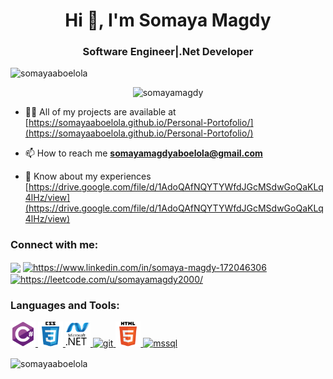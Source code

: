 <h1 align="center">Hi 👋, I'm Somaya Magdy</h1>
<h3 align="center">Software Engineer|.Net Developer</h3>


<p align="left"> <img src="https://komarev.com/ghpvc/?username=somayaaboelola&label=Profile%20views&color=0e75b6&style=flat" alt="somayaaboelola" /> </p>

<div align=center>
        <img src="https://github.com/user-attachments/assets/e9df2725-178b-48be-be8c-2a9dda1e25fd" alt="somayamagdy" height="200">
    </div>

- 👨‍💻 All of my projects are available at [https://somayaaboelola.github.io/Personal-Portofolio/](https://somayaaboelola.github.io/Personal-Portofolio/)

- 📫 How to reach me **somayamagdyaboelola@gmail.com**

- 📄 Know about my experiences [https://drive.google.com/file/d/1AdoQAfNQYTYWfdJGcMSdwGoQaKLq4lHz/view](https://drive.google.com/file/d/1AdoQAfNQYTYWfdJGcMSdwGoQaKLq4lHz/view)

<h3 align="left">Connect with me:</h3>
<p align="left">
    <a href="mailto:somayamagdyaboelola@gmail.com" title="Gmail"><img align="center" src="https://img.shields.io/badge/gmail-%23F05033.svg?style=for-the-badge&logo=gmail&logoColor=white"/></a>          
<a href="https://linkedin.com/in/https://www.linkedin.com/in/somaya-magdy-172046306" target="blank"><img align="center" src="https://raw.githubusercontent.com/rahuldkjain/github-profile-readme-generator/master/src/images/icons/Social/linked-in-alt.svg" alt="https://www.linkedin.com/in/somaya-magdy-172046306" height="30" width="40" /></a>
<a href="https://www.leetcode.com/https://leetcode.com/u/somayamagdy2000/" target="blank"><img align="center" src="https://raw.githubusercontent.com/rahuldkjain/github-profile-readme-generator/master/src/images/icons/Social/leet-code.svg" alt="https://leetcode.com/u/somayamagdy2000/" height="30" width="40" /></a>
</p>


<h3 align="left">Languages and Tools:</h3>
<p align="left"> <a href="https://www.w3schools.com/cs/" target="_blank" rel="noreferrer"> <img src="https://raw.githubusercontent.com/devicons/devicon/master/icons/csharp/csharp-original.svg" alt="csharp" width="40" height="40"/> </a> <a href="https://www.w3schools.com/css/" target="_blank" rel="noreferrer"> <img src="https://raw.githubusercontent.com/devicons/devicon/master/icons/css3/css3-original-wordmark.svg" alt="css3" width="40" height="40"/> </a> <a href="https://dotnet.microsoft.com/" target="_blank" rel="noreferrer"> <img src="https://raw.githubusercontent.com/devicons/devicon/master/icons/dot-net/dot-net-original-wordmark.svg" alt="dotnet" width="40" height="40"/> </a> <a href="https://git-scm.com/" target="_blank" rel="noreferrer"> <img src="https://www.vectorlogo.zone/logos/git-scm/git-scm-icon.svg" alt="git" width="40" height="40"/> </a> <a href="https://www.w3.org/html/" target="_blank" rel="noreferrer"> <img src="https://raw.githubusercontent.com/devicons/devicon/master/icons/html5/html5-original-wordmark.svg" alt="html5" width="40" height="40"/> </a> <a href="https://www.microsoft.com/en-us/sql-server" target="_blank" rel="noreferrer"> <img src="https://www.svgrepo.com/show/303229/microsoft-sql-server-logo.svg" alt="mssql" width="40" height="40"/> </a> </p>

<p><img align="center" src="https://github-readme-stats.vercel.app/api/top-langs?username=somayaaboelola&show_icons=true&locale=en&layout=compact" alt="somayaaboelola" /></p>
